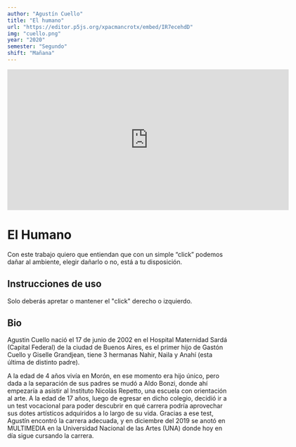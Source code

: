 ```yaml
---
author: "Agustín Cuello"
title: "El humano"
url: "https://editor.p5js.org/xpacmancrotx/embed/IR7ecehdD"
img: "cuello.png"
year: "2020"
semester: "Segundo"
shift: "Mañana"
---
```


<p align="center"><iframe width="640" height="320" frameborder="0" scrolling="no" style="width:640px; margin:0 auto!important;" src="https://editor.p5js.org/xpacmancrotx/embed/IR7ecehdD"></iframe></p>

# El Humano

Con este trabajo quiero que entiendan que con un simple “click” podemos dañar al ambiente, elegir dañarlo o no, está a tu disposición.

## Instrucciones de uso 
Solo deberás apretar o mantener el "click" derecho o izquierdo.

## Bio

Agustin Cuello nació el 17 de junio de 2002 en el Hospital Maternidad Sardá  (Capital Federal) de la ciudad de Buenos Aires, es el primer hijo de Gastón Cuello y Giselle Grandjean, tiene 3 hermanas Nahir, Naila y Anahí (esta última de distinto padre). 

A la edad de 4 años vivía en Morón, en ese momento era hijo único, pero dada a la separación de sus padres se mudó a Aldo Bonzi, donde ahí empezaría a asistir al Instituto Nicolás Repetto, una escuela con orientación al arte. A la edad de 17 años, luego de egresar en dicho colegio, decidió ir a un test vocacional para poder descubrir en qué carrera podría aprovechar sus dotes artísticos adquiridos a lo largo de su vida. Gracias a ese test, Agustín encontró la carrera adecuada, y en diciembre del 2019 se anotó en MULTIMEDIA en la Universidad Nacional de las Artes (UNA) donde hoy en día sigue cursando la carrera.